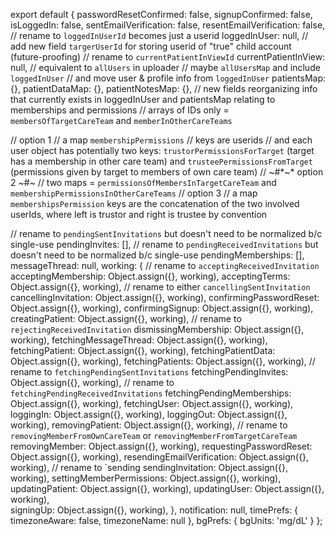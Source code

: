 export default { 
  passwordResetConfirmed: false,
  signupConfirmed: false,
  isLoggedIn: false,
  sentEmailVerification: false,
  resentEmailVerification: false,
  // rename to `loggedInUserId` becomes just a userid
  loggedInUser: null,
  // add new field `targerUserId` for storing userid of "true" child account (future-proofing)
  // rename to `currentPatientInViewId`
  currentPatientInView: null,
  // equivalent to `allUsers` in uploader
  // maybe `allUsersMap` and include `loggedInUser`
  // and move user & profile info from `loggedInUser`
  patientsMap: {},
  patientDataMap: {},
  patientNotesMap: {},
  // new fields reorganizing info that currently exists in loggedInUser and patientsMap relating to memberships and permissions
  // arrays of IDs only = `membersOfTargetCareTeam` and `memberInOtherCareTeams`

  // option 1
  // a map `membershipPermissions`
  // keys are userids
  // and each user object has potentially two keys: `trustorPermissionsForTarget` (target has a membership in other care team) and `trusteePermissionsFromTarget` (permissions given by target to members of own care team)
  // ~#*~* option 2 *~*#~
  // two maps = `permissionsOfMembersInTargetCareTeam` and `membershipPermissionsInOtherCareTeams`
  // option 3
  // a map `membershipsPermission` keys are the concatenation of the two involved userIds, where left is trustor and right is trustee by convention
  
  // rename to `pendingSentInvitations` but doesn't need to be normalized b/c single-use
  pendingInvites: [],
  // rename to `pendingReceivedInvitations` but doesn't need to be normalized b/c single-use
  pendingMemberships: [],
  messageThread: null,
  working: {
    // rename to `acceptingReceivedInvitation`
    acceptingMembership: Object.assign({}, working),
    acceptingTerms: Object.assign({}, working),
    // rename to either `cancellingSentInvitation`
    cancellingInvitation: Object.assign({}, working),
    confirmingPasswordReset: Object.assign({}, working),
    confirmingSignup: Object.assign({}, working),
    creatingPatient: Object.assign({}, working),
    // rename to `rejectingReceivedInvitation`
    dismissingMembership: Object.assign({}, working),
    fetchingMessageThread: Object.assign({}, working),
    fetchingPatient: Object.assign({}, working),
    fetchingPatientData: Object.assign({}, working),
    fetchingPatients: Object.assign({}, working),
    // rename to `fetchingPendingSentInvitations`
    fetchingPendingInvites: Object.assign({}, working),
    // rename to `fetchingPendingReceivedInvitations`
    fetchingPendingMemberships: Object.assign({}, working),
    fetchingUser: Object.assign({}, working),
    loggingIn: Object.assign({}, working),
    loggingOut: Object.assign({}, working),
    removingPatient: Object.assign({}, working),
    // rename to `removingMemberFromOwnCareTeam` or `removingMemberFromTargetCareTeam`
    removingMember: Object.assign({}, working),
    requestingPasswordReset: Object.assign({}, working),
    resendingEmailVerification: Object.assign({}, working),
    // rename to `sending
    sendingInvitation: Object.assign({}, working),
    settingMemberPermissions: Object.assign({}, working),
    updatingPatient: Object.assign({}, working),
    updatingUser: Object.assign({}, working),  
    signingUp: Object.assign({}, working),
  },
  notification: null,
  timePrefs: {
    timezoneAware: false,
    timezoneName: null
  }, 
  bgPrefs: {
    bgUnits: 'mg/dL'
  }
};
